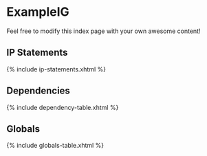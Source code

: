 # ExampleIG

Feel free to modify this index page with your own awesome content!

## IP Statements

{% include ip-statements.xhtml %}

## Dependencies

{% include dependency-table.xhtml %}

## Globals

{% include globals-table.xhtml %}
